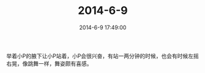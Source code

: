 ﻿---
title: "2014-6-9"
date: 2014-6-9 17:49:00
tags: 文字
categories: 爸爸
---
举着小P的腋下让小P站着，小P会很兴奋，有站一两分钟的时候，也会有时候左摇右晃，像跳舞一样，舞姿颇有喜感。 